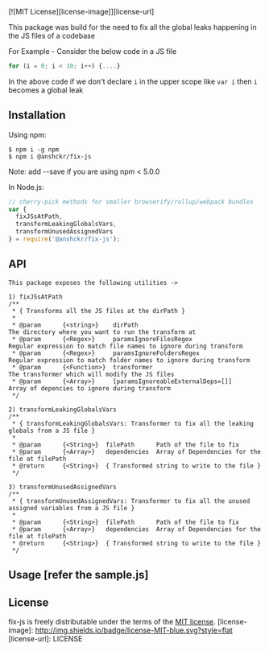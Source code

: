 [![MIT License][license-image]][license-url]

This package was build for the need to fix all the global leaks happening in the JS files of a codebase

For Example - Consider the below code in a JS file

```js
for (i = 0; i < 10; i++) {....}
```

In the above code if we don't declare `i` in the upper scope like `var i` then `i` becomes a global leak

## Installation

Using npm:
```shell
$ npm i -g npm
$ npm i @anshckr/fix-js
```
Note: add --save if you are using npm < 5.0.0

In Node.js:
```js
// cherry-pick methods for smaller browserify/rollup/webpack bundles
var {
  fixJSsAtPath,
  transformLeakingGlobalsVars,
  transformUnusedAssignedVars
} = require('@anshckr/fix-js');
```

## API

```
This package exposes the following utilities ->

1) fixJSsAtPath
/**
 * { Transforms all the JS files at the dirPath }
 *
 * @param      {<string>}    dirPath                                The directory where you want to run the transform at
 * @param      {<Regex>}     paramsIgnoreFilesRegex                 Regular expression to match file names to ignore during transform
 * @param      {<Regex>}     paramsIgnoreFoldersRegex               Regular expression to match folder names to ignore during transform
 * @param      {<Function>}  transformer                            The transformer which will modify the JS files
 * @param      {<Array>}     [paramsIgnoreableExternalDeps=[]]      Array of depencies to ignore during transform
 */

2) transformLeakingGlobalsVars
/**
 * { transformLeakingGlobalsVars: Transformer to fix all the leaking globals from a JS file }
 *
 * @param      {<String>}  filePath      Path of the file to fix
 * @param      {<Array>}   dependencies  Array of Dependencies for the file at filePath
 * @return     {<String>}  { Transformed string to write to the file }
 */

3) transformUnusedAssignedVars
/**
 * { transformUnusedAssignedVars: Transformer to fix all the unused assigned variables from a JS file }
 *
 * @param      {<String>}  filePath      Path of the file to fix
 * @param      {<Array>}   dependencies  Array of Dependencies for the file at filePath
 * @return     {<String>}  { Transformed string to write to the file }
 */
```

## Usage [refer the sample.js]

## License

fix-js is freely distributable under the terms of the [MIT license](https://github.com/moment/moment/blob/develop/LICENSE).
[license-image]: http://img.shields.io/badge/license-MIT-blue.svg?style=flat
[license-url]: LICENSE
